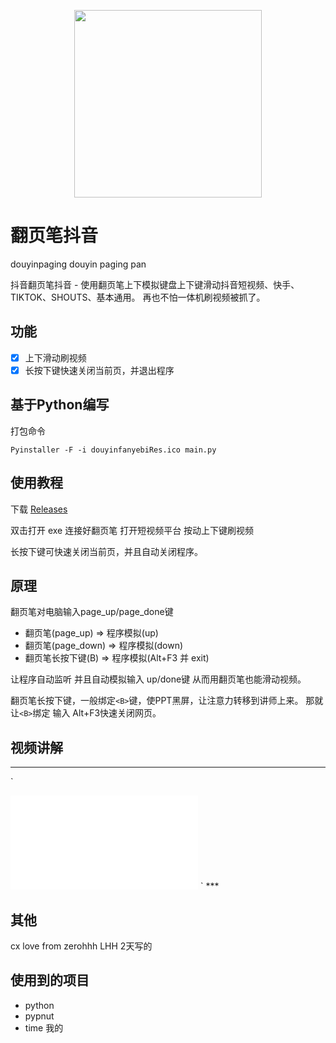<p align="center">
   <img width="300" height="auto" src="https://ghproxy.com/https://raw.githubusercontent.com/cniu6/douyinpaging/main/png/%E7%BF%BB%E9%A1%B5%E7%AC%94%E6%8A%96%E9%9F%B3ico.png?raw=true">
 </p>


# 翻页笔抖音
 douyinpaging
 douyin paging pan 

 
抖音翻页笔抖音 - 使用翻页笔上下模拟键盘上下键滑动抖音短视频、快手、TIKTOK、SHOUTS、基本通用。
再也不怕一体机刷视频被抓了。

## 功能

- [x] 上下滑动刷视频
- [x] 长按下键快速关闭当前页，并退出程序

## 基于Python编写
打包命令

```shell script
Pyinstaller -F -i douyinfanyebiRes.ico main.py
```


## 使用教程

下载 [Releases](https://github.com/cniu6/douyinpaging/releases)


双击打开 exe
连接好翻页笔
打开短视频平台
按动上下键刷视频

长按下键可快速关闭当前页，并且自动关闭程序。

## 原理

翻页笔对电脑输入page_up/page_done键


- 翻页笔(page_up)    =>   程序模拟(up)
- 翻页笔(page_down)  =>   程序模拟(down)
- 翻页笔长按下键(B)   =>   程序模拟(Alt+F3 并 exit)



让程序自动监听 并且自动模拟输入 up/done键
从而用翻页笔也能滑动视频。

翻页笔长按下键，一般绑定`<B>`键，使PPT黑屏，让注意力转移到讲师上来。
那就让`<B>`绑定 输入 Alt+F3快速关闭网页。

## 视频讲解

***
`
<iframe src="//player.bilibili.com/player.html?aid=618592783&bvid=BV1ah4y1A7xp&cid=1269981680&p=1" scrolling="no" border="0" frameborder="no" framespacing="0" allowfullscreen="true"> </iframe>
`
***

## 其他

cx love from zerohhh LHH
2天写的


## 使用到的项目

* python
* pypnut
* time 我的
